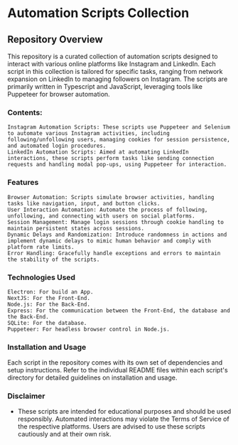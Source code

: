 # Automation Scripts Collection
## Repository Overview

This repository is a curated collection of automation scripts designed to interact with various online platforms like Instagram and LinkedIn. Each script in this collection is tailored for specific tasks, ranging from network expansion on LinkedIn to managing followers on Instagram. The scripts are primarily written in Typescript and JavaScript, leveraging tools like Puppeteer for browser automation.


### Contents:

    Instagram Automation Scripts: These scripts use Puppeteer and Selenium to automate various Instagram activities, including following/unfollowing users, managing cookies for session persistence, and automated login procedures.
    LinkedIn Automation Scripts: Aimed at automating LinkedIn interactions, these scripts perform tasks like sending connection requests and handling modal pop-ups, using Puppeteer for interaction.

### Features

    Browser Automation: Scripts simulate browser activities, handling tasks like navigation, input, and button clicks.
    User Interaction Automation: Automate the process of following, unfollowing, and connecting with users on social platforms.
    Session Management: Manage login sessions through cookie handling to maintain persistent states across sessions.
    Dynamic Delays and Randomization: Introduce randomness in actions and implement dynamic delays to mimic human behavior and comply with platform rate limits.
    Error Handling: Gracefully handle exceptions and errors to maintain the stability of the scripts.

### Technologies Used

    Electron: For build an App.
    NextJS: For the Front-End.
    Node.js: For the Back-End.
    Express: For the communication between the Front-End, the database and the Back-End.
    SQLite: For the database.
    Puppeteer: For headless browser control in Node.js.

### Installation and Usage

Each script in the repository comes with its own set of dependencies and setup instructions. Refer to the individual README files within each script's directory for detailed guidelines on installation and usage.

### Disclaimer

- These scripts are intended for educational purposes and should be used responsibly. Automated interactions may violate the Terms of Service of the respective platforms. Users are advised to use these scripts cautiously and at their own risk.
